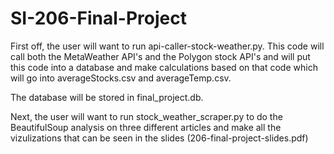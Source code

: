 # SI-206-Final-Project
First off, the user will want to run api-caller-stock-weather.py. This code will call both the MetaWeather API's and the Polygon stock API's and will put this code into a database and make calculations based on that code which will go into averageStocks.csv and averageTemp.csv. 

The database will be stored in final_project.db. 

Next, the user will want to run stock_weather_scraper.py to do the BeautifulSoup analysis on three different articles and make all the vizulizations that can be seen in the slides (206-final-project-slides.pdf)
